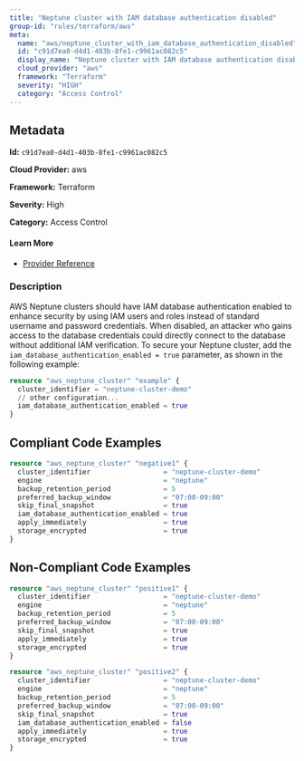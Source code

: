 ```yaml
---
title: "Neptune cluster with IAM database authentication disabled"
group-id: "rules/terraform/aws"
meta:
  name: "aws/neptune_cluster_with_iam_database_authentication_disabled"
  id: "c91d7ea0-d4d1-403b-8fe1-c9961ac082c5"
  display_name: "Neptune cluster with IAM database authentication disabled"
  cloud_provider: "aws"
  framework: "Terraform"
  severity: "HIGH"
  category: "Access Control"
---
```

## Metadata

**Id:** `c91d7ea0-d4d1-403b-8fe1-c9961ac082c5`

**Cloud Provider:** aws

**Framework:** Terraform

**Severity:** High

**Category:** Access Control

#### Learn More

 - [Provider Reference](https://registry.terraform.io/providers/hashicorp/aws/latest/docs/resources/neptune_cluster#storage_encrypted)

### Description

 AWS Neptune clusters should have IAM database authentication enabled to enhance security by using IAM users and roles instead of standard username and password credentials. When disabled, an attacker who gains access to the database credentials could directly connect to the database without additional IAM verification. To secure your Neptune cluster, add the `iam_database_authentication_enabled = true` parameter, as shown in the following example:

```terraform
resource "aws_neptune_cluster" "example" {
  cluster_identifier = "neptune-cluster-demo"
  // other configuration...
  iam_database_authentication_enabled = true
}
```


## Compliant Code Examples
```terraform
resource "aws_neptune_cluster" "negative1" {
  cluster_identifier                  = "neptune-cluster-demo"
  engine                              = "neptune"
  backup_retention_period             = 5
  preferred_backup_window             = "07:00-09:00"
  skip_final_snapshot                 = true
  iam_database_authentication_enabled = true
  apply_immediately                   = true
  storage_encrypted                   = true
}

```
## Non-Compliant Code Examples
```terraform
resource "aws_neptune_cluster" "positive1" {
  cluster_identifier                  = "neptune-cluster-demo"
  engine                              = "neptune"
  backup_retention_period             = 5
  preferred_backup_window             = "07:00-09:00"
  skip_final_snapshot                 = true
  apply_immediately                   = true
  storage_encrypted                   = true
}

resource "aws_neptune_cluster" "positive2" {
  cluster_identifier                  = "neptune-cluster-demo"
  engine                              = "neptune"
  backup_retention_period             = 5
  preferred_backup_window             = "07:00-09:00"
  skip_final_snapshot                 = true
  iam_database_authentication_enabled = false
  apply_immediately                   = true
  storage_encrypted                   = true
}

```